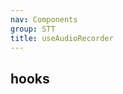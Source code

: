 ```yaml
---
nav: Components
group: STT
title: useAudioRecorder
---
```


## hooks

<code src="./demos/index.tsx" center></code>
